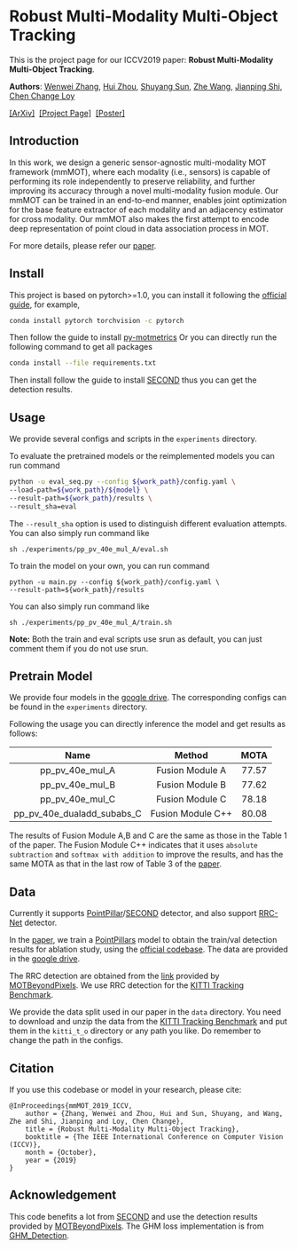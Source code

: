 # Robust Multi-Modality Multi-Object Tracking

This is the project page for our ICCV2019 paper: **Robust Multi-Modality Multi-Object Tracking**.

**Authors**: [Wenwei Zhang](http://zhangwenwei.cn), [Hui Zhou](https://scholar.google.com/citations?user=i35tdbMAAAAJ&hl=zh-CN), [Shuyang Sun](https://kevin-ssy.github.io/), [Zhe Wang](https://wang-zhe.me/), [Jianping Shi](http://shijianping.me/), [Chen Change Loy](http://personal.ie.cuhk.edu.hk/~ccloy/)

[[ArXiv]](https://arxiv.org/abs/1909.03850)&nbsp;  [[Project Page]](#)&nbsp;  [[Poster]](http://zhangwenwei.cn/files/mmMOT_poster_final.pdf)

## Introduction

In this work, we design a generic sensor-agnostic multi-modality MOT framework (mmMOT), where each modality (i.e., sensors) is capable of performing its role independently to preserve reliability, and further improving its accuracy through a novel multi-modality fusion module. Our mmMOT can be trained in an end-to-end manner, enables joint optimization for the base feature extractor of each modality and an adjacency estimator for cross modality. Our mmMOT also makes the first attempt to encode deep representation of point cloud in data association process in MOT. 

For more details, please refer our [paper](https://arxiv.org/abs/1909.03850).

## Install

This project is based on pytorch>=1.0, you can install it following the [official guide](https://pytorch.org/get-started/locally/), for example,

```bash
conda install pytorch torchvision -c pytorch

```

Then follow the guide to install [py-motmetrics](https://github.com/cheind/py-motmetrics)
Or you can directly run the following command to get all packages

```bash
conda install --file requirements.txt
```

Then install follow the guide to install [SECOND](https://github.com/traveller59/second.pytorch) thus you can get the detection results.


## Usage

We provide several configs and scripts in the `experiments` directory. 

To evaluate the pretrained models or the reimplemented models you can run command
```bash
python -u eval_seq.py --config ${work_path}/config.yaml \
--load-path=${work_path}/${model} \
--result-path=${work_path}/results \
--result_sha=eval
```
The `--result_sha` option is used to distinguish different evaluation attempts.
You can also simply run command like
```
sh ./experiments/pp_pv_40e_mul_A/eval.sh
```

To train the model on your own, you can run command
```
python -u main.py --config ${work_path}/config.yaml \
--result-path=${work_path}/results 
```
You can also simply run command like
```
sh ./experiments/pp_pv_40e_mul_A/train.sh
```

**Note:** Both the train and eval scripts use srun as default, you can just comment them if you do not use srun.


## Pretrain Model

We provide four models in the [google drive](https://drive.google.com/open?id=1IJ6rWSJw-BExQP-N25RNmQzUeTYSmwj6). 
The corresponding configs can be found in the `experiments` directory.

Following the usage you can directly inference the model and get results as follows:


|    Name    |  Method  | MOTA |
| :-----------: | :-----: | :--: |
|pp_pv_40e_mul_A|Fusion Module A| 77.57|
|pp_pv_40e_mul_B|Fusion Module B| 77.62|
|pp_pv_40e_mul_C|Fusion Module C| 78.18|
|pp_pv_40e_dualadd_subabs_C|Fusion Module C++| 80.08|

The results of Fusion Module A,B and C are the same as those in the Table 1 of the paper.
The Fusion Module C++ indicates that it uses `absolute subtraction` and `softmax with addition` to improve the results, and has the same MOTA as that in the last row of Table 3 of the [paper](https://arxiv.org/abs/1909.03850).


## Data

Currently it supports [PointPillar](https://github.com/nutonomy/second.pytorch)/[SECOND](https://github.com/traveller59/second.pytorch) detector, and also support [RRC-Net](https://github.com/xiaohaoChen/rrc_detection) detector.

In the [paper](https://arxiv.org/abs/1909.03850), we train a [PointPillars](https://arxiv.org/abs/1812.05784) model to obtain the train/val detection results for ablation study, using the [official codebase](https://github.com/nutonomy/second.pytorch). The data are provided in the [google drive](https://drive.google.com/open?id=1IJ6rWSJw-BExQP-N25RNmQzUeTYSmwj6).

The RRC detection are obtained from the [link](https://drive.google.com/file/d/1ZR1qEf2qjQYA9zALLl-ZXuWhqG9lxzsM/view) provided by [MOTBeyondPixels](https://github.com/JunaidCS032/MOTBeyondPixels). We use RRC detection for the [KITTI Tracking Benchmark](http://www.cvlibs.net/datasets/kitti/eval_tracking.php).

We provide the data split used in our paper in the `data` directory. You need to download and unzip the data from the [KITTI Tracking Benchmark](http://www.cvlibs.net/datasets/kitti/eval_tracking.php) and put them in the `kitti_t_o` directory or any path you like.
Do remember to change the path in the configs.



## Citation

If you use this codebase or model in your research, please cite:
```
@InProceedings{mmMOT_2019_ICCV,
    author = {Zhang, Wenwei and Zhou, Hui and Sun, Shuyang, and Wang, Zhe and Shi, Jianping and Loy, Chen Change},
    title = {Robust Multi-Modality Multi-Object Tracking},
    booktitle = {The IEEE International Conference on Computer Vision (ICCV)},
    month = {October},
    year = {2019}
}
```

## Acknowledgement

This code benefits a lot from [SECOND](https://github.com/traveller59/second.pytorch) and use the detection results provided by [MOTBeyondPixels](https://github.com/JunaidCS032/MOTBeyondPixels). The GHM loss implementation is from [GHM_Detection](https://github.com/libuyu/GHM_Detection).

